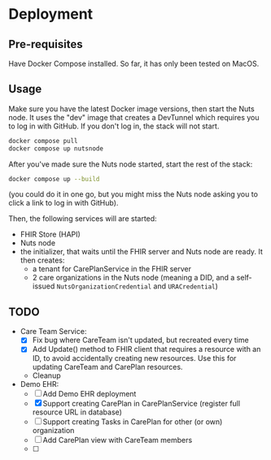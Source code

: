 # Deployment

## Pre-requisites
Have Docker Compose installed. So far, it has only been tested on MacOS.

## Usage
Make sure you have the latest Docker image versions, then start the Nuts node.
It uses the "dev" image that creates a DevTunnel which requires you to log in with GitHub.
If you don't log in, the stack will not start.
```bash
docker compose pull
docker compose up nutsnode
```

After you've made sure the Nuts node started, start the rest of the stack:
```bash
docker compose up --build
```
(you could do it in one go, but you might miss the Nuts node asking you to click a link to log in with GitHub).

Then, the following services will are started:
- FHIR Store (HAPI)
- Nuts node
- the initializer, that waits until the FHIR server and Nuts node are ready. It then creates:
  - a tenant for CarePlanService in the FHIR server
  - 2 care organizations in the Nuts node (meaning a DID, and a self-issued `NutsOrganizationCredential` and `URACredential`)

## TODO
- Care Team Service:
  - [x] Fix bug where CareTeam isn't updated, but recreated every time
  - [x] Add Update() method to FHIR client that requires a resource with an ID, to avoid accidentally creating new resources.
    Use this for updating CareTeam and CarePlan resources.
  - Cleanup
- Demo EHR:
  - [ ] Add Demo EHR deployment
  - [x] Support creating CarePlan in CarePlanService (register full resource URL in database)
  - [ ] Support creating Tasks in CarePlan for other (or own) organization
  - [ ] Add CarePlan view with CareTeam members
  - [ ] 

